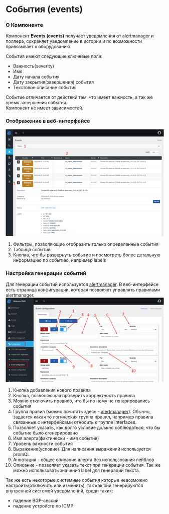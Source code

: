 # События (events)
### О Компоненте 
Компонент **Events (events)** получает уведомления от alertmanager и поллера, сохраняет уведомление в истории и по возможности привязывает к оборудованию.     

События имеют следующие ключевые поля:    

* Важность(severity)
* Имя
* Дату начала события
* Дату закрытия(завершения) события
* Текстовое описание события 

Событие отличается от действий тем, что имеет важность, а так же время завершения события.     
Компонент не имеет зависимостей.     

### Отображение в веб-интерфейсе  
![](../assets/show_events.png) 

1. Фильтры, позволяющие отобразить только определенные события
2. Таблица событий
3. Кнопка, что бы развернуть событие и посмотреть более детальную информацию по событию, например labels


### Настройка генерации событий   
Для генерации событий используется [alertmanager](https://prometheus.io/docs/alerting/latest/alertmanager/). В веб-интерфейсе есть страница конфигурации, которая позволяет управлять правилами alertmanager. 
![](../assets/event_configuration.png)

1. Кнопка добавления нового правила
2. Кнопка, позволяющая проверить корректность правила
3. Можно отключить правило, что бы по нему не генерировались события
4. Группа правил (можно почитать здесь - [alertmanager](https://prometheus.io/docs/alerting/latest/alertmanager/)). Обычно, задается какая то логическая группа правил, например правила связанные с интерфейсами относить к группе interfaces.
5. Позволяет указать, как долго условие должно соблюдаться, что бы событие было сгенерировано
6. Имя алерта(фактически - имя события)
7. Уровень важности события
8. Выражение(условие). Для написания выражений используется promQL
9. Аннотация - общее описание алерта без использования лейблов
10. Описание - позволяет указать текст при генерации события. Так же можно использовать значения label для генерации текста. 


Так же есть некоторые системные события которые невозможно настроить(отключить или изменить), так как они генерируются внутренней системой уведомлений, среди таких: 

* падение BGP-сессий
* падение устройств по ICMP   

